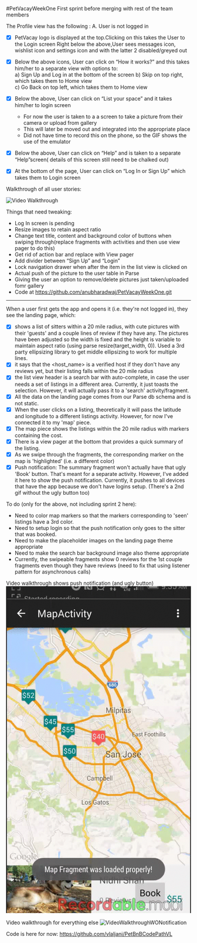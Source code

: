 #PetVacayWeekOne
First sprint before merging with rest of the team members



The Profile view has the following : A. User is not logged in

* [x] PetVacay logo is displayed at the top.Clicking on this takes the User to the Login screen Right below the          above,User sees messages icon, wishlist icon and settings icon and with the latter 2 disabled/greyed out

* [x] Below the above icons, User can click on “How it works?” and this takes him/her to a separate view with            options to:                                                           
     a) Sign Up and Log in at the bottom of the screen
     b) Skip on top right, which takes them to Home view                                                       
     c) Go Back on top left, which takes them to Home view                                         

 * [x] Below the above, User can click on “List your space” and it takes him/her to login screen
      *  For now the user is taken to a a screen to take a picture from their camera or upload from gallery
      *  This will later be moved out and integrated into the appropriate place
      *  Did not have time to record this on the phone, so the GIF shows the use of the emulator
 
* [x] Below the above, User can click on “Help” and is taken to a separate “Help”screen( details of this screen          still need to be chalked out)

* [x] At the bottom of the page, User can click on “Log In or Sign Up” which takes them to Login screen

 Walkthrough of all user stories:

 ![Video Walkthrough](Anu-SprintOne.gif)  

Things that need tweaking:
*  Log In screen is pending
*  Resize images to retain aspect ratio
*  Change text title, content and background color of buttons when swiping through(replace fragments with             activities and then use view pager to do this)
* Get rid of action bar and replace with View pager
* Add divider between “Sign Up” and “Login”
* Lock navigation drawer when after the item in the list view is clicked on
* Actual push of the picture to the user table in Parse
* Giving the user an option to remove/delete pictures just taken/uploaded fomr gallery
* Code at https://github.com/anubharadwaj/PetVacayWeekOne.git

------------------------------------------------------------------------------------------------------------------
When a user first gets the app and opens it (i.e. they're not logged in), they see the landing page, which:
* [x] shows a list of sitters within a 20 mile radius, with cute pictures with their 'guests' and a couple lines of review if they have any. The pictures have been adjusted so the width is fixed and the height is variable to maintain aspect ratio (using parse resize(target_width, 0)). Used a 3rd party ellipsizing library to get middle ellipsizing to work for multiple lines. 
* [x] it says that the <host_name> is a verified host if they don't have any reviews yet, but their listing falls within the 20 mile radius 
* [x] the list view header is a search bar with auto-complete, in case the user needs a set of listings in a different area. Currently, it just toasts the selection. However, it will actually pass it to a 'search' activity/fragment. 
* [x] All the data on the landing page comes from our Parse db schema and is not static. 
* [x] When the user clicks on a listing, theoretically it will pass the latitude and longitude to a different listings activity. However, for now I've connected it to my 'map' piece. 
* [x] The map piece shows the listings within the 20 mile radius with markers containing the cost. 
* [x] There is a view pager at the bottom that provides a quick summary of the listing. 
* [x] As we swipe through the fragments, the corresponding marker on the map is 'highlighted' (i.e. a different color) 
* [x] Push notification: The summary fragment won't actually have that ugly 'Book' button. That's meant for a separate activity. However, I've added it here to show the push notification. Currently, it pushes to all devices that have the app because we don't have logins setup. (There's a 2nd gif without the ugly button too) 

To do (only for the above, not including sprint 2 here): 
* Need to color map markers so that the markers corresponding to 'seen' listings have a 3rd color. 
* Need to setup login so that the push notification only goes to the sitter that was booked. 
* Need to make the placeholder images on the landing page theme appropriate 
* Need to make the search bar background image also theme appropriate 
* Currently, the swipeable fragments show 0 reviews for the 1st couple fragments even though they have reviews (need to fix that using listener pattern for asynchronous calls) 

Video walkthrough shows push notification (and ugly button) 
![VideoWalkthroughWNotification](VideoWalkthroughWNotification.gif)

Video walkthrough for everything else
![VideoWalkthroughWONotification](VideoWalkthroughWONotification.gif)

Code is here for now: https://github.com/vlaljani/PetBnBCodePathVL
